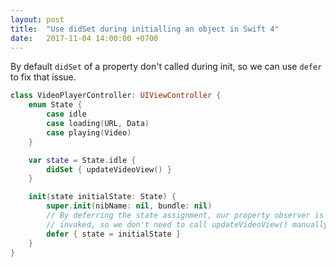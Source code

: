 ```yaml
---
layout: post
title:  "Use didSet during initialling an object in Swift 4"
date:   2017-11-04 14:00:00 +0700
---
```




By default `didSet` of a property  don't called during init, so we can use `defer` to fix that issue.


```swift
class VideoPlayerController: UIViewController {
    enum State {
        case idle
        case loading(URL, Data)
        case playing(Video)
    }

    var state = State.idle {
        didSet { updateVideoView() }
    }

    init(state initialState: State) {
        super.init(nibName: nil, bundle: nil)
        // By deferring the state assignment, our property observer is 
        // invoked, so we don't need to call updateVideoView() manually.
        defer { state = initialState }
    }
}

```



